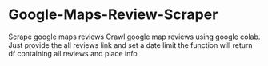 # Google-Maps-Review-Scraper
Scrape google maps reviews
Crawl google map reviews using google colab.
Just provide the all reviews link and set a date limit the function will return df containing all reviews and place info
